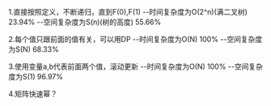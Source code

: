 1.直接按照定义，不断递归，直到F(0),F(1)
  --时间复杂度为O(2^n)(满二叉树) 23.94% 
  --空间复杂度为S(n)(树的高度) 55.66%

2.每个值只跟前面的值有关，可以用DP
  --时间复杂度为O(N) 100%
  --空间复杂度为S(N) 68.33%

3.使用变量a,b代表前面两个值，滚动更新
  --时间复杂度为O(N) 100%
  --空间复杂度为S(1) 96.97%

4.矩阵快速幂？